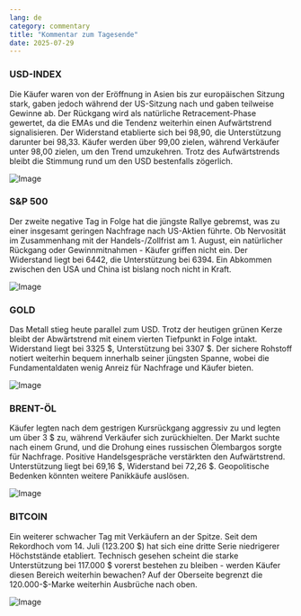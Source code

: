 ```yaml
---
lang: de
category: commentary
title: "Kommentar zum Tagesende"
date: 2025-07-29
---
```


### USD-INDEX

Die Käufer waren von der Eröffnung in Asien bis zur europäischen Sitzung stark, gaben jedoch während der US-Sitzung nach und gaben teilweise Gewinne ab. Der Rückgang wird als natürliche Retracement-Phase gewertet, da die EMAs und die Tendenz weiterhin einen Aufwärtstrend signalisieren. Der Widerstand etablierte sich bei 98,90, die Unterstützung darunter bei 98,33. Käufer werden über 99,00 zielen, während Verkäufer unter 98,00 zielen, um den Trend umzukehren. Trotz des Aufwärtstrends bleibt die Stimmung rund um den USD bestenfalls zögerlich.

![Image](https://markleighedu.github.io/img/Jul-2025/29-Jul-2025/usdindex.jpg)

### S&P 500

Der zweite negative Tag in Folge hat die jüngste Rallye gebremst, was zu einer insgesamt geringen Nachfrage nach US-Aktien führte. Ob Nervosität im Zusammenhang mit der Handels-/Zollfrist am 1. August, ein natürlicher Rückgang oder Gewinnmitnahmen - Käufer griffen nicht ein. Der Widerstand liegt bei 6442, die Unterstützung bei 6394. Ein Abkommen zwischen den USA und China ist bislang noch nicht in Kraft.

![Image](https://markleighedu.github.io/img/Jul-2025/29-Jul-2025/sp500.jpg)

### GOLD

Das Metall stieg heute parallel zum USD. Trotz der heutigen grünen Kerze bleibt der Abwärtstrend mit einem vierten Tiefpunkt in Folge intakt. Widerstand liegt bei 3325 $, Unterstützung bei 3307 $. Der sichere Rohstoff notiert weiterhin bequem innerhalb seiner jüngsten Spanne, wobei die Fundamentaldaten wenig Anreiz für Nachfrage und Käufer bieten.

![Image](https://markleighedu.github.io/img/Jul-2025/29-Jul-2025/gold.jpg)

### BRENT-ÖL

Käufer legten nach dem gestrigen Kursrückgang aggressiv zu und legten um über 3 $ zu, während Verkäufer sich zurückhielten. Der Markt suchte nach einem Grund, und die Drohung eines russischen Ölembargos sorgte für Nachfrage. Positive Handelsgespräche verstärkten den Aufwärtstrend. Unterstützung liegt bei 69,16 $, Widerstand bei 72,26 $. Geopolitische Bedenken könnten weitere Panikkäufe auslösen.

![Image](https://markleighedu.github.io/img/Jul-2025/29-Jul-2025/brentoil.jpg)

### BITCOIN

Ein weiterer schwacher Tag mit Verkäufern an der Spitze. Seit dem Rekordhoch vom 14. Juli (123.200 $) hat sich eine dritte Serie niedrigerer Höchststände etabliert. Technisch gesehen scheint die starke Unterstützung bei 117.000 $ vorerst bestehen zu bleiben - werden Käufer diesen Bereich weiterhin bewachen? Auf der Oberseite begrenzt die 120.000-$-Marke weiterhin Ausbrüche nach oben.

![Image](https://markleighedu.github.io/img/Jul-2025/29-Jul-2025/bitcoin.jpg)

